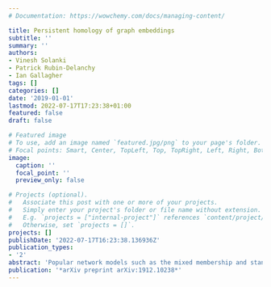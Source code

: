 ```yaml
---
# Documentation: https://wowchemy.com/docs/managing-content/

title: Persistent homology of graph embeddings
subtitle: ''
summary: ''
authors:
- Vinesh Solanki
- Patrick Rubin-Delanchy
- Ian Gallagher
tags: []
categories: []
date: '2019-01-01'
lastmod: 2022-07-17T17:23:38+01:00
featured: false
draft: false

# Featured image
# To use, add an image named `featured.jpg/png` to your page's folder.
# Focal points: Smart, Center, TopLeft, Top, TopRight, Left, Right, BottomLeft, Bottom, BottomRight.
image:
  caption: ''
  focal_point: ''
  preview_only: false

# Projects (optional).
#   Associate this post with one or more of your projects.
#   Simply enter your project's folder or file name without extension.
#   E.g. `projects = ["internal-project"]` references `content/project/deep-learning/index.md`.
#   Otherwise, set `projects = []`.
projects: []
publishDate: '2022-07-17T16:23:38.136936Z'
publication_types:
- '2'
abstract: 'Popular network models such as the mixed membership and standard stochastic block model are known to exhibit distinct geometric structure when embedded into {{< math >}}$\mathbb{R}^d${{< /math >}} using spectral methods. The resulting point cloud concentrates around a simplex in the first model, whereas it separates into clusters in the second. By adopting the formalism of generalised random dot-product graphs, we demonstrate that both of these models, and different mixing regimes in the case of mixed membership, may be distinguished by the persistent homology of the underlying point distribution in the case of adjacency spectral embedding. Moreover, despite non-identifiability issues, we show that the persistent homology of the support of the distribution and its super-level sets can be consistently estimated. As an application of our consistency results, we provide a topological hypothesis test for distinguishing the standard and mixed membership stochastic block models.'
publication: '*arXiv preprint arXiv:1912.10238*'
---
```

